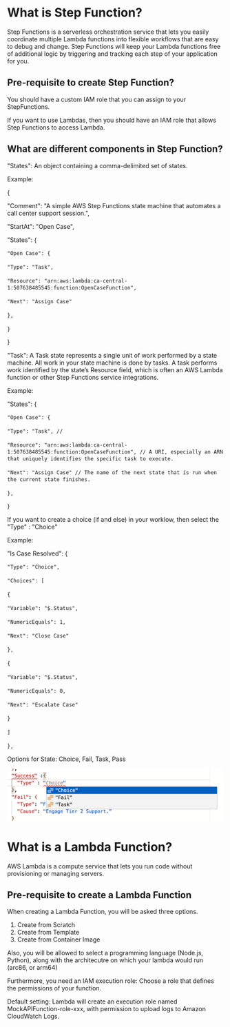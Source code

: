 # What is Step Function?

Step Functions is a serverless orchestration service that lets you easily coordinate multiple Lambda functions into flexible workflows that are easy to debug and change. Step Functions will keep your Lambda functions free of additional logic by triggering and tracking each step of your application for you.

## Pre-requisite to create Step Function?

You should have a custom IAM role that you can assign to your StepFunctions.

If you want to use Lambdas, then you should have an IAM role that allows Step Functions to access Lambda.

## What are different components in Step Function?

"States": An object containing a comma-delimited set of states.

Example:

{

  "Comment": "A simple AWS Step Functions state machine that automates a call center support session.",

  "StartAt": "Open Case",

  "States": {

    "Open Case": {

    "Type": "Task",

    "Resource": "arn:aws:lambda:ca-central-1:507638485545:function:OpenCaseFunction",

    "Next": "Assign Case"

    },

    }

}

"Task": A Task state represents a single unit of work performed by a state machine. All work in your state machine is done by tasks. A task performs work identified by the state’s Resource field, which is often an AWS Lambda function or other Step Functions service integrations.

Example:

"States": {

    "Open Case": {

    "Type": "Task", //

    "Resource": "arn:aws:lambda:ca-central-1:507638485545:function:OpenCaseFunction", // A URI, especially an ARN that uniquely identifies the specific task to execute.

    "Next": "Assign Case" // The name of the next state that is run when the current state finishes.

    },

}

If you want to create a choice (if and else) in your worklow, then select the "Type" : "Choice"

Example:

"Is Case Resolved": {

    "Type": "Choice",

    "Choices": [

    {

    "Variable": "$.Status",

    "NumericEquals": 1,

    "Next": "Close Case"

    },

    {

    "Variable": "$.Status",

    "NumericEquals": 0,

    "Next": "Escalate Case"

    }

    ]

    },

Options for State: Choice, Fail, Task, Pass

![1720968477541](image/README/1720968477541.png)

# What is a Lambda Function?

AWS Lambda is a compute service that lets you run code without provisioning or managing servers.

## Pre-requisite to create a Lambda Function

When creating a Lambda Function, you will be asked three options.

1. Create from Scratch
2. Create from Template
3. Create from Container Image

Also, you will be allowed to select a programming language (Node.js, Python), along with the architecutre on which your lambda would run (arc86, or arm64)

Furthermore, you need an IAM execution role: Choose a role that defines the permissions of your function.

Default setting: Lambda will create an execution role named MockAPIFunction-role-xxx, with permission to upload logs to Amazon CloudWatch Logs.
